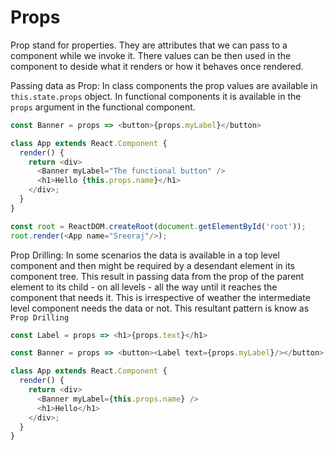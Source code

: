 # Props
Prop stand for properties. They are attributes that we can pass to a component while we invoke it. There values can be then used in the component to deside what it renders or how it behaves once rendered.

Passing data as Prop:
In class components the prop values are available in `this.state.props` object.
In functional components it is available in the `props` argument in the functional component.
```js
const Banner = props => <button>{props.myLabel}</button>

class App extends React.Component {
  render() {
    return <div>
      <Banner myLabel="The functional button" />
      <h1>Hello {this.props.name}</h1>
    </div>;
  }
}

const root = ReactDOM.createRoot(document.getElementById('root'));
root.render(<App name="Sreeraj"/>);
```
Prop Drilling:
In some scenarios the data is available in a top level component and then might be required by a desendant element in its component tree. This result in passing data from the prop of the parent element to its child - on all levels - all the way until it reaches the component that needs it. This is irrespective of weather the intermediate level component needs the data or not. This resultant pattern is know as `Prop Drilling`
```js
const Label = props => <h1>{props.text}</h1>

const Banner = props => <button><Label text={props.myLabel}/></button>

class App extends React.Component {
  render() {
    return <div>
      <Banner myLabel={this.props.name} />
      <h1>Hello</h1>
    </div>;
  }
}
```
